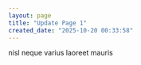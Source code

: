 ```yaml
---
layout: page
title: "Update Page 1"
created_date: "2025-10-20 00:33:58"
---
```


nisl neque varius laoreet mauris 
